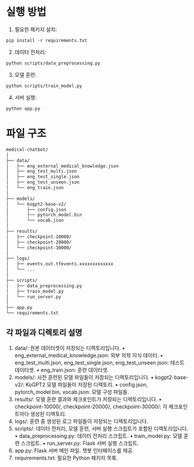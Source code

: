 # 실행 방법
1. 필요한 패키지 설치:
```shell
pip install -r requirements.txt
```
2. 데이터 전처리:
```shell
python scripts/data_preprocessing.py
```
3. 모델 훈련:
```shell
python scripts/train_model.py
```
4. 서버 실행:
```shell
python app.py
```

# 파일 구조
```bash
medical-chatbot/
│
├── data/
│   ├── eng_external_medical_knowledge.json
│   ├── eng_test_multi.json
│   ├── eng_test_single.json
│   ├── eng_test_unseen.json
│   └── eng_train.json
│
├── models/
│   └── kogpt2-base-v2/
│       ├── config.json
│       ├── pytorch_model.bin
│       └── vocab.json
│
├── results/
│   ├── checkpoint-10000/
│   ├── checkpoint-20000/
│   └── checkpoint-30000/
│
├── logs/
│   ├── events.out.tfevents.xxxxxxxxxxxxx
│   └── ...
│
├── scripts/
│   ├── data_preprocessing.py
│   ├── train_model.py
│   └── run_server.py
│
├── app.py
└── requirements.txt
```

## 각 파일과 디렉토리 설명
1.	data/: 원본 데이터셋이 저장되는 디렉토리입니다.
	•	eng_external_medical_knowledge.json: 외부 의학 지식 데이터.
	•	eng_test_multi.json, eng_test_single.json, eng_test_unseen.json: 테스트 데이터셋.
	•	eng_train.json: 훈련 데이터셋.
2.	models/: 사전 훈련된 모델 파일들이 저장되는 디렉토리입니다.
	•	kogpt2-base-v2/: KoGPT2 모델 파일들이 저장된 디렉토리.
	•	config.json, pytorch_model.bin, vocab.json: 모델 구성 파일들.
3.	results/: 모델 훈련 결과와 체크포인트가 저장되는 디렉토리입니다.
	•	checkpoint-10000/, checkpoint-20000/, checkpoint-30000/: 각 체크포인트마다 생성된 디렉토리.
4.	logs/: 훈련 중 생성된 로그 파일들이 저장되는 디렉토리입니다.
5.	scripts/: 데이터 전처리, 모델 훈련, 서버 실행 스크립트가 포함된 디렉토리입니다.
	•	data_preprocessing.py: 데이터 전처리 스크립트.
	•	train_model.py: 모델 훈련 스크립트.
	•	run_server.py: Flask 서버 실행 스크립트.
6.	app.py: Flask 서버 메인 파일. 챗봇 인터페이스를 제공.
7.	requirements.txt: 필요한 Python 패키지 목록.